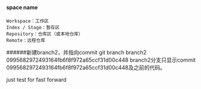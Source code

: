 #### space name
    Workspace：工作区
    Index / Stage：暂存区
    Repository：仓库区（或本地仓库）
    Remote：远程仓库
    
######新建branch2，并指向commit
    git branch branch2 0995682972493164fb6f8f972a65ccf31d00c448
    branch2分支只显示commit 0995682972493164fb6f8f972a65ccf31d00c448及之前的代码。
    

just test for fast forward